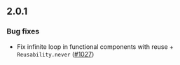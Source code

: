 ## 2.0.1

### Bug fixes

* Fix infinite loop in functional components with reuse + `Reusability.never` ([#1027](https://github.com/japgolly/scalajs-react/issues/1027))
